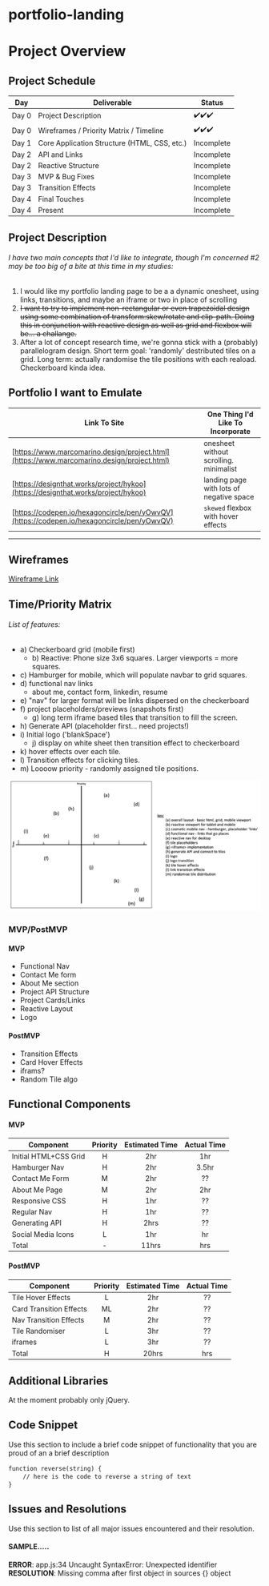 # portfolio-landing

# Project Overview

## Project Schedule

|  Day | Deliverable | Status
|---|---|---|
|Day 0| Project Description | :heavy_check_mark::heavy_check_mark::heavy_check_mark:
|Day 0| Wireframes / Priority Matrix / Timeline | :heavy_check_mark::heavy_check_mark::heavy_check_mark:
|Day 1| Core Application Structure (HTML, CSS, etc.) | Incomplete
|Day 2| API and Links| Incomplete
|Day 2| Reactive Structure | Incomplete
|Day 3| MVP & Bug Fixes | Incomplete
|Day 3| Transition Effects| Incomplete
|Day 4| Final Touches | Incomplete
|Day 4| Present | Incomplete

## Project Description

###### I have two main concepts that I'd like to integrate, though I'm concerned #2 may be too big of a bite at this time in my studies:
1. I would like my portfolio landing page to be a a dynamic onesheet, using links, transitions, and maybe an iframe or two in place of scrolling
2. ~~I want to try to implement non-rectangular or even trapezoidal design using some combination of transform:skew/rotate and clip-path. Doing this in conjunction with reactive design as well as grid and flexbox will be... a challange.~~
3. After a lot of concept research time, we're gonna stick with a (probably) parallelogram design. Short term goal: 'randomly' destributed tiles on a grid. Long term: actually randomise the tile positions with each reaload. Checkerboard kinda idea.


## Portfolio I want to Emulate

Link To Site  | One Thing I'd Like To Incorporate | 
| ------------- | ------------- |
| [https://www.marcomarino.design/project.html](https://www.marcomarino.design/project.html) | onesheet without scrolling. minimalist |
|[https://designthat.works/project/hykoo](https://designthat.works/project/hykoo) | landing page with lots of negative space |
| [https://codepen.io/hexagoncircle/pen/yOwvQV](https://codepen.io/hexagoncircle/pen/yOwvQV) |  `skewed` flexbox with hover effects |


---

## Wireframes

[Wireframe Link](https://res.cloudinary.com/scwd/image/upload/v1626100626/Portfolio_Wireframe_luqs8k.png)

## Time/Priority Matrix 
###### List of features:
* a) Checkerboard grid (mobile first)
  - b) Reactive: Phone size 3x6 squares. Larger viewports = more squares.
* c) Hamburger for mobile, which will populate navbar to grid squares.
* d) functional nav links
  - about me, contact form, linkedin, resume
* e) "nav" for larger format will be links dispersed on the checkerboard
* f) project placeholders/previews (snapshots first)
  - g) long term iframe based tiles that transition to fill the screen.
* h) Generate API (placeholder first... need projects!)
* i) Initial logo ('blankSpace')
  - j) display on white sheet then transition effect to checkerboard
* k) hover effects over each tile.
* l) Transition effects for clicking tiles.
* m) Loooow priority - randomly assigned tile positions.

![Image of time/priority matrix](./img/time_priority_matrix.png)


### MVP/PostMVP

#### MVP
- Functional Nav
- Contact Me form
- About Me section
- Project API Structure
- Project Cards/Links
- Reactive Layout
- Logo

#### PostMVP 
- Transition Effects
- Card Hover Effects
- iframs?
- Random Tile algo


## Functional Components

#### MVP
| Component | Priority | Estimated Time | Actual Time |
| --- | :---: |  :---: | :---: | 
| Initial HTML+CSS Grid | H | 2hr | 1hr |
| Hamburger Nav         | H | 2hr | 3.5hr |
| Contact Me Form       | M | 2hr | ?? |
| About Me Page         | M | 2hr | 2hr | 
| Responsive CSS        | H | 1hr | ?? |
| Regular Nav           | H | 1hr | ?? |   
| Generating API        | H | 2hrs| ?? | 
| Social Media Icons    | L | 1hr | hr |
| Total                | - | 11hrs| hrs |

#### PostMVP
| Component | Priority | Estimated Time | Actual Time |
| --- | :---: |  :---: | :---: | 
| Tile Hover Effects | L | 2hr | ?? |
| Card Transition Effects | ML | 2hr | ?? |
| Nav Transition Effects | M | 2hr | ?? |
| Tile Randomiser | L | 3hr | ?? | 
| iframes | L | 3hr | ?? |
| Total | H | 20hrs| hrs |


## Additional Libraries
 At the moment probably only jQuery.


## Code Snippet

Use this section to include a brief code snippet of functionality that you are proud of an a brief description  
```
function reverse(string) {
	// here is the code to reverse a string of text
}
```


## Issues and Resolutions
 Use this section to list of all major issues encountered and their resolution.


#### SAMPLE.....
**ERROR**: app.js:34 Uncaught SyntaxError: Unexpected identifier                                
**RESOLUTION**: Missing comma after first object in sources {} object